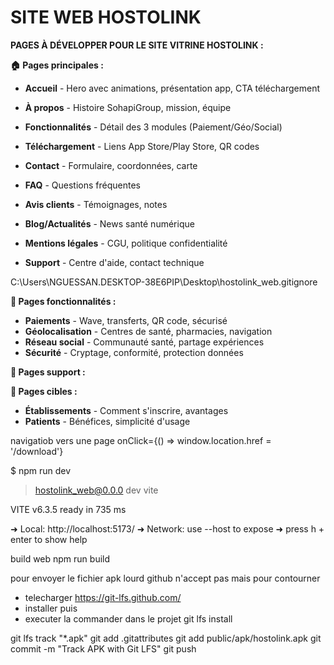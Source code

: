 # SITE WEB HOSTOLINK



**PAGES À DÉVELOPPER POUR LE SITE VITRINE HOSTOLINK :**

**🏠 Pages principales :**
- **Accueil** - Hero avec animations, présentation app, CTA téléchargement
- **À propos** - Histoire SohapiGroup, mission, équipe
- **Fonctionnalités** - Détail des 3 modules (Paiement/Géo/Social)
- **Téléchargement** - Liens App Store/Play Store, QR codes
- **Contact** - Formulaire, coordonnées, carte
- **FAQ** - Questions fréquentes

- **Avis clients** - Témoignages, notes
- **Blog/Actualités** - News santé numérique
- **Mentions légales** - CGU, politique confidentialité
- **Support** - Centre d'aide, contact technique


C:\Users\NGUESSAN.DESKTOP-38E6PIP\Desktop\hostolink_web\.gitignore

**📱 Pages fonctionnalités :**
- **Paiements** - Wave, transferts, QR code, sécurisé
- **Géolocalisation** - Centres de santé, pharmacies, navigation
- **Réseau social** - Communauté santé, partage expériences
- **Sécurité** - Cryptage, conformité, protection données

**👥 Pages support :**

**🏥 Pages cibles :**
- **Établissements** - Comment s'inscrire, avantages
- **Patients** - Bénéfices, simplicité d'usage

navigatiob vers une page onClick={() => window.location.href = '/download'}


$ npm run dev

> hostolink_web@0.0.0 dev
> vite


  VITE v6.3.5  ready in 735 ms

  ➜  Local:   http://localhost:5173/
  ➜  Network: use --host to expose
  ➜  press h + enter to show help



build web 
    npm run build


pour envoyer le fichier apk lourd github n'accept pas mais pour contourner 
  - telecharger https://git-lfs.github.com/
  - installer puis 
  - executer la commander dans le projet
    git lfs install

git lfs track "*.apk"
git add .gitattributes
git add public/apk/hostolink.apk
git commit -m "Track APK with Git LFS"
git push
